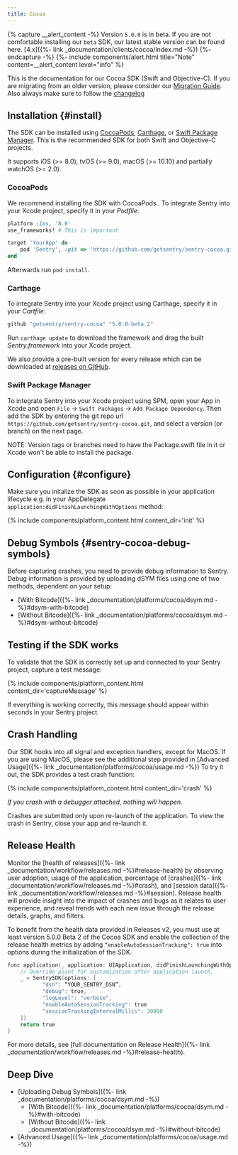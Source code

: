 ```yaml
---
title: Cocoa
---
```


<!-- WIZARD -->
{% capture __alert_content -%}
Version `5.0.0` is in beta. If you are not comfortable installing our `beta` SDK, our latest stable version can be found here. [4.x]({%- link _documentation/clients/cocoa/index.md -%})
{%- endcapture -%}
{%- include components/alert.html
  title="Note"
  content=__alert_content
  level="info"
%}

This is the documentation for our Cocoa SDK (Swift and Objective-C).
If you are migrating from an older version, please consider our [Migration Guide](https://github.com/getsentry/sentry-cocoa/blob/master/MIGRATION.md). Also always make sure to follow the [changelog](https://github.com/getsentry/sentry-cocoa/blob/master/CHANGELOG.md)

## Installation {#install}

The SDK can be installed using [CocoaPods](http://cocoapods.org), [Carthage](https://github.com/Carthage/Carthage), or [Swift Package Manager](https://swift.org/package-manager/). This is the recommended SDK for both Swift and Objective-C projects.

It supports iOS (>= 8.0), tvOS (>= 9.0), macOS (>= 10.10) and partially watchOS (>= 2.0). 

### CocoaPods

We recommend installing the SDK with CocoaPods..
To integrate Sentry into your Xcode project, specify it in your _Podfile_:

```ruby
platform :ios, '8.0'
use_frameworks! # This is important

target 'YourApp' do
    pod 'Sentry', :git => 'https://github.com/getsentry/sentry-cocoa.git', :tag => '5.0.0-beta.2'
end
```
<!-- {% sdk_version sentry.cocoa %} -->

Afterwards run `pod install`.

### Carthage

To integrate Sentry into your Xcode project using Carthage, specify it in your _Cartfile_:

```ruby
github "getsentry/sentry-cocoa" "5.0.0-beta.2"
```

Run `carthage update` to download the framework and drag the built _Sentry.framework_ into your Xcode project.

We also provide a pre-built version for every release which can be downloaded at [releases on GitHub](https://github.com/getsentry/sentry-cocoa/releases).

### Swift Package Manager

To integrate Sentry into your Xcode project using SPM, open your App in Xcode and open `File` -> `Swift Packages` -> `Add Package Dependency`. Then add the SDK by entering the git repo url `https://github.com/getsentry/sentry-cocoa.git`, and select a version (or branch) on the next page.

NOTE: Version tags or branches need to have the Package.swift file in it or Xcode won't be able to install the package.

## Configuration {#configure}

Make sure you initalize the SDK as soon as possible in your application lifecycle e.g. in your AppDelegate `application:didFinishLaunchingWithOptions` method:

{% include components/platform_content.html content_dir='init' %}

## Debug Symbols {#sentry-cocoa-debug-symbols}

Before capturing crashes, you need to provide debug information to Sentry. Debug information is provided by uploading dSYM files using one of two methods, dependent on your setup:

-   [With Bitcode]({%- link _documentation/platforms/cocoa/dsym.md -%}#dsym-with-bitcode)
-   [Without Bitcode]({%- link _documentation/platforms/cocoa/dsym.md -%}#dsym-without-bitcode)

<!-- ENDWIZARD -->

## Testing if the SDK works

To validate that the SDK is correctly set up and connected to your Sentry project, capture a test message:

{% include components/platform_content.html content_dir='captureMessage' %}

If everything is working correctly, this message should appear within seconds in your Sentry project.

## Crash Handling

Our SDK hooks into all signal and exception handlers, except for MacOS. If you are using MacOS, please see the additional step provided in [Advanced Usage]({%- link _documentation/platforms/cocoa/usage.md -%})
To try it out, the SDK provides a test crash function:

{% include components/platform_content.html content_dir='crash' %}

_If you crash with a debugger attached, nothing will happen._

Crashes are submitted only upon re-launch of the application. To view the crash in Sentry, close your app and re-launch it.

## Release Health

Monitor the [health of releases]({%- link _documentation/workflow/releases.md -%}#release-health) by observing user adoption, usage of the application, percentage of [crashes]({%- link _documentation/workflow/releases.md -%}#crash), and [session data]({%- link _documentation/workflow/releases.md -%}#session). Release health will provide insight into the impact of crashes and bugs as it relates to user experience, and reveal trends with each new issue through the release details, graphs, and filters.

To benefit from the health data provided in Releases v2, you must use at least version 5.0.0 Beta 2 of the Cocoa SDK and enable the collection of the release health metrics by adding `“enableAutoSessionTracking": true` into options during the initialization of the SDK.

```objective-c
func application(_ application: UIApplication, didFinishLaunchingWithOptions launchOptions: [UIApplication.LaunchOptionsKey: Any]?) -> Bool {
    // Override point for customization after application launch.
    _ = SentrySDK(options: [
           "dsn": “YOUR_SENTRY_DSN”,
           "debug": true,
           "logLevel": "verbose",
           "enableAutoSessionTracking": true
           "sessionTrackingIntervalMillis": 30000
    ])
    return true
}
```

For more details, see [full documentation on Release Health]({%- link _documentation/workflow/releases.md -%}#release-health).

## Deep Dive

-   [Uploading Debug Symbols]({%- link _documentation/platforms/cocoa/dsym.md -%})
    -   [With Bitcode]({%- link _documentation/platforms/cocoa/dsym.md -%}#with-bitcode)
    -   [Without Bitcode]({%- link _documentation/platforms/cocoa/dsym.md -%}#without-bitcode)
-   [Advanced Usage]({%- link _documentation/platforms/cocoa/usage.md -%})
